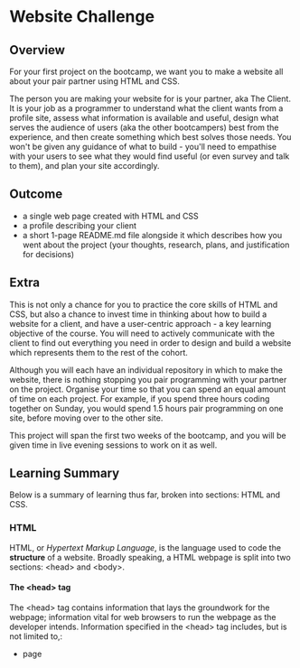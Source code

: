 # Website Challenge

## Overview

For your first project on the bootcamp, we want you to make a website all about your pair partner using HTML and CSS.

The person you are making your website for is your partner, aka The Client. It is your job as a programmer to understand what the client wants from a profile site, assess what information is available and useful, design what serves the audience of users (aka the other bootcampers) best from the experience, and then create something which best solves those needs. You won't be given any guidance of what to build - you'll need to empathise with your users to see what they would find useful (or even survey and talk to them), and plan your site accordingly.

## Outcome

- a single web page created with HTML and CSS
- a profile describing your client
- a short 1-page README.md file alongside it which describes how you went about the project (your thoughts, research, plans, and justification for decisions)

## Extra

This is not only a chance for you to practice the core skills of HTML and CSS, but also a chance to invest time in thinking about how to build a website for a client, and have a user-centric approach - a key learning objective of the course. You will need to actively communicate with the client to find out everything you need in order to design and build a website which represents them to the rest of the cohort.

Although you will each have an individual repository in which to make the website, there is nothing stopping you pair programming with your partner on the project. Organise your time so that you can spend an equal amount of time on each project. For example, if you spend three hours coding together on Sunday, you would spend 1.5 hours pair programming on one site, before moving over to the other site.

This project will span the first two weeks of the bootcamp, and you will be given time in live evening sessions to work on it as well.



## Learning Summary

Below is a summary of learning thus far, broken into sections: HTML and CSS.

### HTML

HTML, or _Hypertext Markup Language_, is the language used to code the **structure** of a website. Broadly speaking, a HTML webpage is split into two sections: &lt;head&gt; and &lt;body&gt;.

#### The &lt;head&gt; tag

The &lt;head&gt; tag contains information that lays the groundwork for the webpage; information vital for web browsers to run the webpage as the developer intends. Information specified in the &lt;head&gt; tag includes, but is not limited to,:

* page <title>
* meta data, including:
    * meta description
    * keyword specifications
    * author name
* links to sister sheets, such as .css and .js files.

#### The &lt;body&gt; tag

The &lt;body&gt; tag contains the page content; i.e. what the user will see when using a webpage. Remember, only structural elements are built here (styling and interactivity are typically dealt with in the sister files). Website structure follows several best practice principles, both to maximise effectiveness of web crawlers understanding the webspage for search indexing, and to make the site as intuitive as it can be to the user. As such, webpages typically follow the following structural order:

1. &lt;header&gt; - can include brand logo, navigation links, call-to-actions (e.g. click-to-call button).
2. &lt;main&gt; - includes content befitting main prupose of the page, keeping in mind what the user(s) expect and want from the webpage.
3. &lt;footer&gt; - often includes contact information, links to legal documents, sign-up forms etc. Should include options for continued user flow.

### CSS

CSS, or _Cascading Style Sheets_, is the language used to code the **styling** of a website. Using _CSS Selectors_, as defined in HTML via _tags, classes_ or _IDs_, HTML elements are styled for a more appealing, more intuitive webpage display.

By enlarge, pretty much every element built in HTML will need to have some kind of custom styling, either to please a client or appease a web designer.

**WEBSITES NEED TO LOOK SEXY**

_CSS Selectors_ are hierarchical: when specified, _class_ styling rules are prioritised over _tag_ rules, and _ID_ styling rules are prioritised over _class_ rules. With some planning, _CSS Selectors_ can be deployed efficiently to style a website to make anybody happy.

The syntax goes as follows:

[selector] {
    [property]: [value];
}


## Website Project Summary



